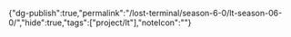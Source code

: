 
{"dg-publish":true,"permalink":"/lost-terminal/season-6-0/lt-season-06-0/","hide":true,"tags":["project/lt"],"noteIcon":""}


 